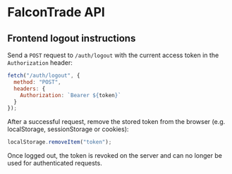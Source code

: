 # FalconTrade API

## Frontend logout instructions

Send a `POST` request to `/auth/logout` with the current access token in the `Authorization` header:

```javascript
fetch("/auth/logout", {
  method: "POST",
  headers: {
    Authorization: `Bearer ${token}`
  }
});
```

After a successful request, remove the stored token from the browser (e.g. localStorage, sessionStorage or cookies):

```javascript
localStorage.removeItem("token");
```

Once logged out, the token is revoked on the server and can no longer be used for authenticated requests.

